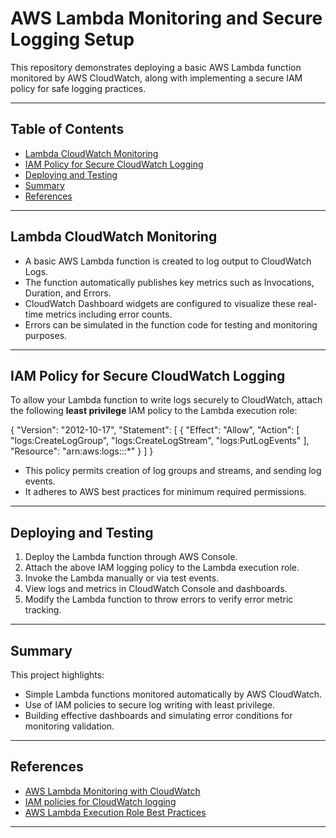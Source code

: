 # AWS Lambda Monitoring and Secure Logging Setup

This repository demonstrates deploying a basic AWS Lambda function monitored by AWS CloudWatch, along with implementing a secure IAM policy for safe logging practices.

---

## Table of Contents

- [Lambda CloudWatch Monitoring](#lambda-cloudwatch-monitoring)
- [IAM Policy for Secure CloudWatch Logging](#iam-policy-for-secure-cloudwatch-logging)
- [Deploying and Testing](#deploying-and-testing)
- [Summary](#summary)
- [References](#references)

---

## Lambda CloudWatch Monitoring

- A basic AWS Lambda function is created to log output to CloudWatch Logs.
- The function automatically publishes key metrics such as Invocations, Duration, and Errors.
- CloudWatch Dashboard widgets are configured to visualize these real-time metrics including error counts.
- Errors can be simulated in the function code for testing and monitoring purposes.

---

## IAM Policy for Secure CloudWatch Logging

To allow your Lambda function to write logs securely to CloudWatch, attach the following **least privilege** IAM policy to the Lambda execution role:

{
"Version": "2012-10-17",
"Statement": [
{
"Effect": "Allow",
"Action": [
"logs:CreateLogGroup",
"logs:CreateLogStream",
"logs:PutLogEvents"
],
"Resource": "arn:aws:logs:::*"
}
]
}

- This policy permits creation of log groups and streams, and sending log events.
- It adheres to AWS best practices for minimum required permissions.

---

## Deploying and Testing

1. Deploy the Lambda function through AWS Console.
2. Attach the above IAM logging policy to the Lambda execution role.
3. Invoke the Lambda manually or via test events.
4. View logs and metrics in CloudWatch Console and dashboards.
5. Modify the Lambda function to throw errors to verify error metric tracking.

---

## Summary

This project highlights:

- Simple Lambda functions monitored automatically by AWS CloudWatch.
- Use of IAM policies to secure log writing with least privilege.
- Building effective dashboards and simulating error conditions for monitoring validation.

---

## References

- [AWS Lambda Monitoring with CloudWatch](https://docs.aws.amazon.com/lambda/latest/dg/monitoring-cloudwatchlogs.html)
- [IAM policies for CloudWatch logging](https://docs.aws.amazon.com/AmazonCloudWatch/latest/logs/iam-identity-based-access-control-cwl.html)
- [AWS Lambda Execution Role Best Practices](https://docs.aws.amazon.com/lambda/latest/dg/lambda-intro-execution-role.html)

---


